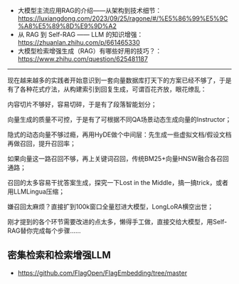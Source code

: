 


- 大模型主流应用RAG的介绍——从架构到技术细节：https://luxiangdong.com/2023/09/25/ragone/#/%E5%86%99%E5%9C%A8%E5%89%8D%E9%9D%A2
- 从 RAG 到 Self-RAG —— LLM 的知识增强：https://zhuanlan.zhihu.com/p/661465330
- 大模型检索增强生成（RAG）有哪些好用的技巧？：https://www.zhihu.com/question/625481187




-----

现在越来越多的实践者开始意识到一套向量数据库打天下的方案已经不够了，于是有了各种花式疗法，从构建索引到回复生成，可谓百花齐放，眼花缭乱：

内容切片不够好，容易切碎，于是有了段落智能划分；

向量生成的质量不可控，于是有了可根据不同QA场景动态生成向量的Instructor；

隐式的动态向量不够过瘾，再用HyDE做个中间层：先生成一些虚拟文档/假设文档再做召回，提升召回率；

如果向量这一路召回不够，再上关键词召回，传统BM25+向量HNSW融合各召回通路；

召回的太多容易干扰答案生成，探究一下Lost in the Middle，搞一搞trick，或者用LLMLingua压缩；

嫌召回太麻烦？直接扩到100k窗口全量怼进大模型，LongLoRA横空出世；

刚才提到的各个环节需要改进的点太多，懒得手工做，直接交给大模型，用Self-RAG替你完成每个步骤……






## 密集检索和检索增强LLM

- https://github.com/FlagOpen/FlagEmbedding/tree/master